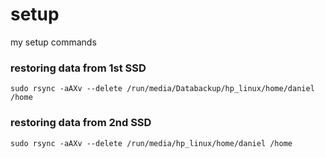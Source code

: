 # setup
my setup commands

### restoring data from 1st SSD
`sudo rsync -aAXv --delete /run/media/Databackup/hp_linux/home/daniel /home`
### restoring data from 2nd SSD
`sudo rsync -aAXv --delete /run/media/hp_linux/home/daniel /home`
